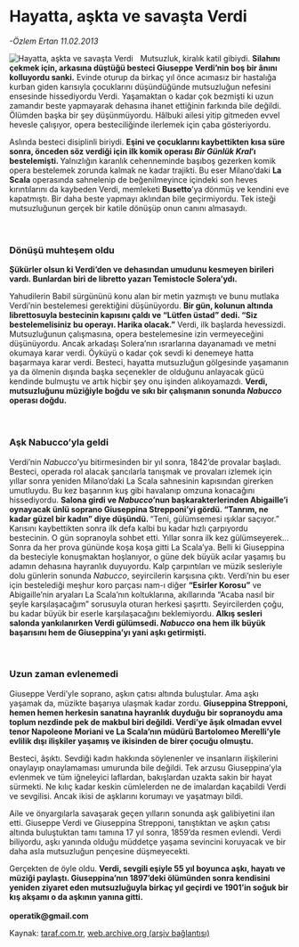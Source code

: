 # Hayatta, aşkta ve savaşta Verdi

*-Özlem Ertan 11.02.2013*

<div class="yazi"><img align="left" alt="Hayatta, aşkta ve savaşta Verdi" border="0" src="http://www.taraf.com.tr/fotoraflar/makaleler/hayatta-askta-ve-savasta-verdi_5817_orijinal.jpg" style="border-right-width:10px; border-color:#FFFFFF"/><p>Mutsuzluk, kiralık katil gibiydi. <b>Silahını çekmek için, arkasına düştüğü besteci Giuseppe Verdi’nin boş bir ânını kolluyordu sanki.</b> Evinde oturup da birkaç yıl önce acımasız bir hastalığa kurban giden karısıyla çocuklarını düşündüğünde mutsuzluğun nefesini ensesinde hissediyordu Verdi. Yaşamaktan o kadar çok bezmişti ki uzun zamandır beste yapmayarak dehasına ihanet ettiğinin farkında bile değildi. Ölümden başka bir şey düşünmüyordu. Hâlbuki ailesi yitip gitmeden evvel hevesle çalışıyor, opera besteciliğinde ilerlemek için çaba gösteriyordu. </p>
<p>Aslında besteci disiplinli biriydi. <b>Eşini ve çocuklarını kaybettikten kısa süre sonra, önceden söz verdiği için ilk komik operası <i>Bir Günlük Kral</i>’ı bestelemişti. </b>Yalnızlığın karanlık cehenneminde başıboş gezerken komik opera bestelemek zorunda kalmak ne kadar trajikti. Bu eser Milano’daki <b>La Scala</b> operasında sahnelenip de beğenilmeyince içindeki son heves kırıntılarını da kaybeden Verdi, memleketi <b>Busetto</b>’ya dönmüş ve kendini eve kapatmıştı. Bir daha beste yapmayı aklından bile geçirmiyordu. Tek isteği mutsuzluğunun gerçek bir katile dönüşüp onun canını almasaydı.<br/><br/><br/></p>
<h3>Dönüşü muhteşem oldu</h3><b>
<p>Şükürler olsun ki Verdi’den ve dehasından umudunu kesmeyen birileri vardı. Bunlardan biri de libretto yazarı Temistocle Solera’ydı.</p></b> Yahudilerin Babil sürgününü konu alan bir metin yazmıştı ve bunu mutlaka Verdi’nin bestelemesi gerektiğini düşünüyordu. <b>Bir gün, kolunun altında librettosuyla bestecinin kapısını çaldı ve “Lütfen üstad” dedi. “Siz bestelemelisiniz bu operayı. Harika olacak.”</b> Verdi, ilk başlarda hevessizdi. Mutsuzluğunun çalışmasına, opera bestelemesine izin vermeyeceğini düşünüyordu. Ancak arkadaşı Solera’nın ısrarlarına dayanamadı ve metni okumaya karar verdi. Öyküyü o kadar çok sevdi ki denemeye hatta başarmaya karar verdi. Besteci, hayatta mutsuzluğun gölgesinde yaşamanın ya da ölmenin dışında başka seçenekler de olduğunu anlayacak gücü kendinde bulmuştu ve artık hiçbir şey onu işinden alıkoyamazdı. <b>Verdi, mutsuzluğunu müziğiyle boğdu ve sıkı bir çalışmanın sonunda <i>Nabucco</i> operası doğdu.<br/><br/><br/></b>
<h3>Aşk Nabucco’yla geldi</h3>
<p>Verdi’nin <i>Nabucco</i>’yu bitirmesinden bir yıl sonra, 1842’de provalar başladı. Besteci, operada rol alacak şancılarla tanışmak ve provaları izlemek için yıllar sonra yeniden Milano’daki La Scala sahnesinin kapısından girerken umutluydu. Bu kez başarının kuş gibi havalanıp omzuna konacağını hissediyordu. <b>Salona girdi ve <i>Nabucco</i>’nun başkarakterlerinden Abigaille’i oynayacak ünlü soprano Giuseppina Strepponi’yi gördü. “Tanrım, ne kadar güzel bir kadın” diye düşündü. </b>“Teni, gülümsemesi ışıklar saçıyor.” Karısını kaybettikten sonra ilk defa kalbi bu kadar hızlı çarpıyordu bestecinin. O gün sopranoyla sohbet etti. Yıllar sonra ilk kez gülümseyerek... Sonra da her prova gününde koşa koşa gitti La Scala’ya. Belli ki Giuseppina da besteciyle konuşmaktan hoşlanıyor, o güne dek büyük acılar yaşamış bu adamın dehasına hayranlık duyuyordu. Kalp çarpıntıları ve müzik sesleriyle dolu günlerin sonunda <i>Nabucco</i>, seyircilerin karşısına çıktı. Verdi’nin bu eser için bestelediği meşhur koro parçası nam-ı diğer <b>“Esirler Korosu”</b> ve Abigaille’nin aryaları La Scala’nın koltuklarına, akıllarında “Acaba nasıl bir şeyle karşılaşacağım” sorusuyla oturan herkesi şaşırttı. Seyircilerden çoğu, bu kadar büyük bir eserle karşılaşacağını beklemiyordu. <b>Alkış sesleri salonda yankılanırken Verdi gülümsedi. <i>Nabucco</i> ona hem ilk büyük başarısını hem de Giuseppina’yı yani aşkı getirmişti.<br/><br/><br/></b></p>
<h3>Uzun zaman evlenemedi</h3>
<p>Giuseppe Verdi’yle soprano, aşkın çatısı altında buluştular. Ama aşkı yaşamak da, müzikte başarıya ulaşmak kadar zordu. <b>Giuseppina Strepponi, hemen hemen herkesin sanatına hayranlık duyduğu bir sopranoydu ama toplum nezdinde pek de makbul biri değildi. Verdi’ye âşık olmadan evvel tenor Napoleone Moriani ve La Scala’nın müdürü Bartolomeo Merelli’yle evlilik dışı ilişkiler yaşamış ve ikisinden de birer çocuğu olmuştu. </b></p>
<p>Besteci, âşıktı. Sevdiği kadın hakkında söylenenler ve insanların ilişkilerini onaylayıp onaylamaması umurunda bile değildi. Tek arzusu Giuseppina’yla evlenmek ve tüm iğneleyici laflardan, bakışlardan uzakta sakin bir hayat sürmekti. Ne kılıç kadar keskin cümlelerden ne de imalardan kaçabildi Verdi ve sevgilisi. Ancak ikisi de aşklarını korumayı ve yaşatmayı bildi. </p>
<p>Aile ve önyargılarla savaşarak geçen yılların sonunda aşk galibiyetini ilan etti. Giuseppe Verdi ve Giuseppina Strepponi, tanıştıktan ve aşkın çatısı altında buluştuktan tamı tamına 17 yıl sonra, 1859’da resmen evlendi. Verdi biliyordu, aşkı yanında olduğu müddetçe yaşama sevincini koruyacak ve bir daha asla mutsuzluğun pençesine düşmeyecekti. </p>
<p>Gerçekten de öyle oldu. <b>Verdi, sevgili eşiyle 55 yıl boyunca aşkı, hayatı ve müziği paylaştı. Giuseppina’nın 1897’deki ölümünden sonra kendisini yeniden ziyaret eden mutsuzluğuyla birkaç yıl geçirdi ve 1901’in soğuk bir kış akşamı o da aşkının yanına gitti.<br/><br/></b><b>operatik@gmail.com</b></p>
</div>

Kaynak: [taraf.com.tr](http://www.taraf.com.tr/ozlem-ertan/makale-hayatta-askta-ve-savasta-verdi.htm), [web.archive.org (arşiv bağlantısı)](http://web.archive.org/web/20131107132555/http://www.taraf.com.tr/ozlem-ertan/makale-hayatta-askta-ve-savasta-verdi.htm)
